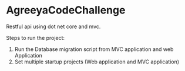 # AgreeyaCodeChallenge
Restful api using dot net core and mvc.

Steps to run the project:
1. Run the Database migration script from MVC application and web Application
2. Set multiple startup projects (Web application and MVC application)
